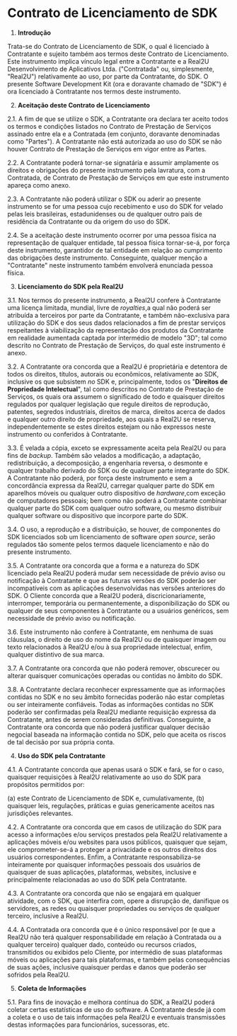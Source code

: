 # Contrato de Licenciamento de SDK

1. **Introdução**

Trata-se do Contrato de Licenciamento de SDK, o qual é licenciado à Contratante e sujeito também aos termos deste Contrato de Licenciamento. Este instrumento implica vínculo legal entre a Contratante e a Real2U Desenvolvimento de Aplicativos Ltda. (&quot;Contratada&quot; ou, simplesmente, &quot;Real2U&quot;) relativamente ao uso, por parte da Contratante, do SDK. O presente Software Development Kit (ora e doravante chamado de &quot;SDK&quot;) é ora licenciado à Contratante nos termos deste instrumento.

2. **Aceitação deste Contrato de Licenciamento**

2.1. A fim de que se utilize o SDK, a Contratante ora declara ter aceito todos os termos e condições listados no Contrato de Prestação de Serviços assinado entre ela e a Contratada (em conjunto, doravante denominadas como &quot;Partes&quot;). A Contratante não está autorizada ao uso do SDK se não houver Contrato de Prestação de Serviços em vigor entre as Partes.

2.2. A Contratante poderá tornar-se signatária e assumir amplamente os direitos e obrigações do presente instrumento pela lavratura, com a Contratada, de Contrato de Prestação de Serviços em que este instrumento apareça como anexo.

2.3. A Contratante não poderá utilizar o SDK ou aderir ao presente instrumento se for uma pessoa cujo recebimento e uso do SDK for velado pelas leis brasileiras, estadunidenses ou de qualquer outro país de residência da Contratante ou da origem do uso do SDK.

2.4. Se a aceitação deste instrumento ocorrer por uma pessoa física na representação de qualquer entidade, tal pessoa física tornar-se-á, por força deste instrumento, garantidor de tal entidade em relação ao cumprimento das obrigações deste instrumento. Conseguinte, qualquer menção a &quot;Contratante&quot; neste instrumento também envolverá enunciada pessoa física.

3. **Licenciamento do SDK pela Real2U**

3.1. Nos termos do presente instrumento, a Real2U confere à Contratante uma licença limitada, mundial, livre de _royalties_,a qual não poderá ser atribuída a terceiros por parte da Contratante, e também não-exclusiva para utilização do SDK e dos seus dados relacionados a fim de prestar serviços respeitantes à viabilização da representação dos produtos da Contratante em realidade aumentada captada por intermédio de modelo &quot;3D&quot;; tal como descrito no Contrato de Prestação de Serviços, do qual este instrumento é anexo.

3.2. A Contratante ora concorda que a Real2U é proprietária e detentora de todos os direitos, títulos, autorais ou econômicos, relativamente ao SDK, inclusive os que subsistem _no_ SDK e, principalmente, todos os &quot;**Direitos de Propriedade Intelectual**&quot;, tal como descritos no Contrato de Prestação de Serviços, os quais ora assumem o significado de todo e quaisquer direitos regulados por qualquer legislação que regule direitos de reprodução, patentes, segredos industriais, direitos de marca, direitos acerca de dados e qualquer outro direito de propriedade, aos quais a Real2U se reserva, independentemente se estes direitos estejam ou não expressos neste instrumento ou conferidos à Contratante.

3.3. É velada a cópia, exceto se expressamente aceita pela Real2U ou para fins de _backup_. Também são velados a modificação, a adaptação, redistribuição, a decomposição, a engenharia reversa, o desmonte e qualquer trabalho derivado do SDK ou de qualquer parte integrante do SDK. A Contratante não poderá, por força deste instrumento e sem a concordância expressa da Real2U, carregar qualquer parte do SDK em aparelhos móveis ou qualquer outro dispositivo de _hardware_,com exceção de computadores pessoais; bem como não poderá a Contratante combinar qualquer parte do SDK com qualquer outro software, ou mesmo distribuir qualquer software ou dispositivo que incorpore parte do SDK.

3.4. O uso, a reprodução e a distribuição, se houver, de componentes do SDK licenciados sob um licenciamento de software _open source_, serão regulados tão somente pelos termos daquele licenciamento e não do presente instrumento.

3.5. A Contratante ora concorda que a forma e a natureza do SDK licenciado pela Real2U poderá mudar sem necessidade de prévio aviso ou notificação à Contratante e que as futuras versões do SDK poderão ser incompatíveis com as aplicações desenvolvidas nas versões anteriores do SDK. O Cliente concorda que a Real2U poderá, discricionariamente, interromper, temporária ou permanentemente, a disponibilização do SDK ou qualquer de seus componentes à Contratante ou a usuários genéricos, sem necessidade de prévio aviso ou notificação.

3.6. Este instrumento não confere à Contratante, em nenhuma de suas cláusulas, o direito de uso do nome da Real2U ou de quaisquer imagem ou texto relacionados à Real2U e/ou à sua propriedade intelectual, enfim, qualquer distintivo de sua marca.

3.7. A Contratante ora concorda que não poderá remover, obscurecer ou alterar quaisquer comunicações operadas ou contidas no âmbito do SDK.

3.8. A Contratante declara reconhecer expressamente que as informações contidas no SDK e no seu âmbito fornecidas poderão não estar completas ou ser inteiramente confiáveis. Todas as informações contidas no SDK poderão ser confirmadas pela Real2U mediante requisição expressa da Contratante, antes de serem consideradas definitivas. Conseguinte, a Contratante ora concorda que não poderá justificar qualquer decisão negocial baseada na informação contida no SDK, pelo que aceita os riscos de tal decisão por sua própria conta.

4. **Uso do SDK pela Contratante**

4.1. A Contratante concorda que apenas usará o SDK e fará, se for o caso, quaisquer requisições à Real2U relativamente ao uso do SDK para propósitos permitidos por:

   (a) este Contrato de Licenciamento de SDK e, cumulativamente, (b) quaisquer leis, regulações, práticas e guias genericamente aceitos nas jurisdições relevantes.

4.2. A Contratante ora concorda que em casos de utilização do SDK para acesso a informações e/ou serviços prestados pela Real2U relativamente a aplicações móveis e/ou websites para usos públicos, quaisquer que sejam, ele comprometer-se-á a proteger a privacidade e os outros direitos dos usuários correspondentes. Enfim, a Contratante responsabiliza-se inteiramente por quaisquer informações pessoais dos usuários de quaisquer de suas aplicações, plataformas, websites, inclusive e principalmente relacionadas ao uso do SDK pela Contratante.

4.3. A Contratante ora concorda que não se engajará em qualquer atividade, com o SDK, que interfira com, opere a disrupção de, danifique os servidores, as redes ou quaisquer propriedades ou serviços de qualquer terceiro, inclusive a Real2U.

4.4. A Contratada ora concorda que é o único responsável por (e que a Real2U não terá qualquer responsabilidade em relação à Contratada ou a qualquer terceiro) qualquer dado, conteúdo ou recursos criados, transmitidos ou exibidos pelo Cliente, por intermédio de suas plataformas móveis ou aplicações para tais plataformas, e também pelas consequências de suas ações, inclusive quaisquer perdas e danos que poderão ser sofridos pela Real2U.

5. **Coleta de Informações**

5.1. Para fins de inovação e melhora contínua do SDK, a Real2U poderá coletar certas estatísticas de uso do software. A Contratante desde já com a coleta e o uso de tais informações pela Real2U e eventuais transmissões destas informações para funcionários, sucessoras, etc.
